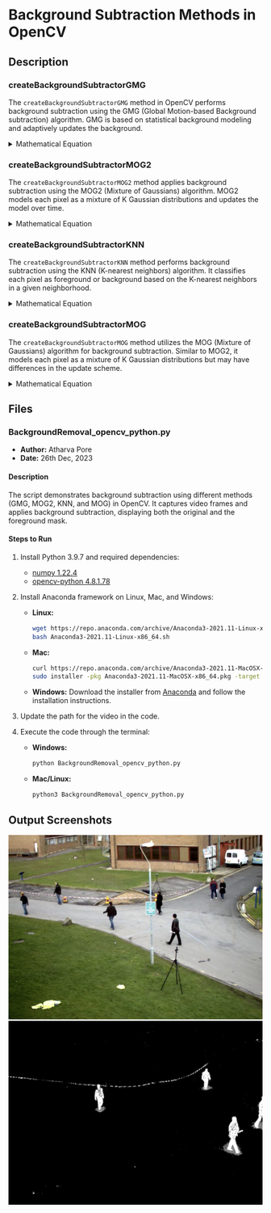 # Background Subtraction Methods in OpenCV

## Description

### createBackgroundSubtractorGMG
The `createBackgroundSubtractorGMG` method in OpenCV performs background subtraction using the GMG (Global Motion-based Background subtraction) algorithm. GMG is based on statistical background modeling and adaptively updates the background.

<details>
<summary>Mathematical Equation</summary>

\[ B(x, y, t) = (1 - \alpha) \cdot B(x, y, t-1) + \alpha \cdot I(x, y, t) \]
</details>

### createBackgroundSubtractorMOG2
The `createBackgroundSubtractorMOG2` method applies background subtraction using the MOG2 (Mixture of Gaussians) algorithm. MOG2 models each pixel as a mixture of K Gaussian distributions and updates the model over time.

<details>
<summary>Mathematical Equation</summary>

\[ P(x, y, t) = \sum_{i=1}^{K} w_i \cdot \mathcal{N}(x, y, t; \mu_i, \Sigma_i) \]
</details>

### createBackgroundSubtractorKNN
The `createBackgroundSubtractorKNN` method performs background subtraction using the KNN (K-nearest neighbors) algorithm. It classifies each pixel as foreground or background based on the K-nearest neighbors in a given neighborhood.

<details>
<summary>Mathematical Equation</summary>

\[ P(x, y, t) = \frac{1}{K} \sum_{i=1}^{K} I(x_i, y_i, t) \]
</details>

### createBackgroundSubtractorMOG
The `createBackgroundSubtractorMOG` method utilizes the MOG (Mixture of Gaussians) algorithm for background subtraction. Similar to MOG2, it models each pixel as a mixture of K Gaussian distributions but may have differences in the update scheme.

<details>
<summary>Mathematical Equation</summary>

\[ P(x, y, t) = \sum_{i=1}^{K} w_i \cdot \mathcal{N}(x, y, t; \mu_i, \Sigma_i) \]
</details>


## Files

### BackgroundRemoval_opencv_python.py
- **Author:** Atharva Pore
- **Date:** 26th Dec, 2023

#### Description
The script demonstrates background subtraction using different methods (GMG, MOG2, KNN, and MOG) in OpenCV. It captures video frames and applies background subtraction, displaying both the original and the foreground mask.

#### Steps to Run
1. Install Python 3.9.7 and required dependencies:
   - [numpy 1.22.4](https://pypi.org/project/numpy/1.22.4/)
   - [opencv-python 4.8.1.78](https://pypi.org/project/opencv-python/4.8.1.78/)

2. Install Anaconda framework on Linux, Mac, and Windows:
   - **Linux:**
     ```bash
     wget https://repo.anaconda.com/archive/Anaconda3-2021.11-Linux-x86_64.sh
     bash Anaconda3-2021.11-Linux-x86_64.sh
     ```

   - **Mac:**
     ```bash
     curl https://repo.anaconda.com/archive/Anaconda3-2021.11-MacOSX-x86_64.pkg -o Anaconda3-2021.11-MacOSX-x86_64.pkg
     sudo installer -pkg Anaconda3-2021.11-MacOSX-x86_64.pkg -target /
     ```

   - **Windows:**
     Download the installer from [Anaconda](https://www.anaconda.com/products/distribution#windows) and follow the installation instructions.

3. Update the path for the video in the code.

4. Execute the code through the terminal:
   - **Windows:**
     ```bash
     python BackgroundRemoval_opencv_python.py
     ```

   - **Mac/Linux:**
     ```bash
     python3 BackgroundRemoval_opencv_python.py
     ```

## Output Screenshots
![Original Image](https://github.com/AtharvaPore01/Python-Programming-Machine-Learning-Computer-Vision-Artificial-Intelligence/blob/main/BackgroundRemoval/output/Original.png)
![Background Removed Image](https://github.com/AtharvaPore01/Python-Programming-Machine-Learning-Computer-Vision-Artificial-Intelligence/blob/main/BackgroundRemoval/output/Background_Removed.png)
